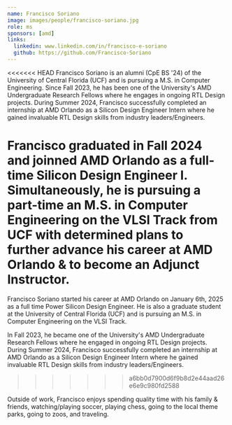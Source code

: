 ```yaml
---
name: Francisco Soriano
image: images/people/francisco-soriano.jpg
role: ms
sponsors: [amd]
links:
  linkedin: www.linkedin.com/in/francisco-e-soriano
  github: https://github.com/Francisco-Soriano
---
```


<<<<<<< HEAD
Francisco Soriano  is an alumni (CpE BS '24) of the University of Central Florida (UCF) and is pursuing a M.S. in Computer Engineering. Since Fall 2023, he has been one of the University's AMD Undergraduate Research Fellows where he engages in ongoing RTL Design projects. During Summer 2024, Francisco successfully completed an internship at AMD Orlando as a Silicon Design Engineer Intern where he gained invaluable RTL Design skills from industry leaders/Engineers.

Francisco graduated in Fall 2024 and joinned AMD Orlando as a full-time Silicon Design Engineer I. Simultaneously, he is pursuing a part-time an M.S. in Computer Engineering on the VLSI Track from UCF with determined plans to further advance his career at AMD Orlando & to become an Adjunct Instructor.
=======
Francisco Soriano started his career at AMD Orlando on January 6th, 2025 as a full time Power Silicon Design Engineer. He is also a graduate student at the University of Central Florida (UCF) and is pursuing an M.S. in Computer Engineering on the VLSI Track.

In Fall 2023, he became one of the University's AMD Undergraduate Research Fellows where he engaged in ongoing RTL Design projects. During Summer 2024, Francisco successfully completed an internship at AMD Orlando as a Silicon Design Engineer Intern where he gained invaluable RTL Design skills from industry leaders/Engineers.
>>>>>>> a6bb0d7900d6f9b8d2e44aad26e6e9c980fd2588

Outside of work, Francisco enjoys spending quality time with his family & friends, watching/playing soccer, playing chess, going to the local theme parks, going to zoos, and traveling.
